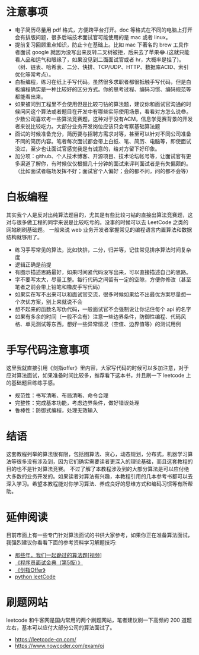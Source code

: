 # 注意事项

- 电子简历尽量用 pdf 格式，方便跨平台打开。doc 等格式在不同的电脑上打开会有排版问题，很多后端技术面试官可能使用的是 mac 或者 linux。
- 提前复习回顾重点知识，防止卡在基础上。比如 mac 下著名的 brew 工具作者面试 google 就因为没写出来反转二叉树被拒，后来去了苹果😂.(这就只能看人品和运气和眼缘了，如果没见到二面面试官或者 hr，大概率是挂了)。（树、链表、哈希表、二分、快排、TCP/UDP、HTTP、数据库ACID、索引优化等常考点）。
- 白板编程，练习在纸上手写代码。虽然很多求职者都很抵触手写代码，但是白板编程确实是一种比较好的区分方式。你的思考过程、编码习惯、编码规范等都能看出来。
- 如果被问到工程里不会使用但是比较刁钻的算法题，建议你和面试官沟通的时候问问这个算法或者题目在开发中有哪些实际使用场景，看看对方怎么说😎。少数公司喜欢考一些算法竞赛题，这种对于没有ACM，信息学竞赛背景的开发者来说比较吃力。大部分业务开发岗位应该只会考察基础算法题
- 面试的时候准备充分，简历要与招聘方需求对等，甚至可以针对不同公司准备不同的简历内容。笔者每次面试都会带上白纸、笔、简历、电脑等，即使面试没过，至少也让面试官感觉我是有诚意的，给对方留下好印象。
- 加分项：github、个人技术博客、开源项目、技术论坛帐号等，让面试官有更多渠道了解你，有时候仅仅根据几十分钟的面试来评判面试者是有失偏颇的。（比如面试者临场发挥不好；面试官个人偏好；会的都不问，问的都不会等）


# 白板编程
其实我个人是反对出纯算法题目的，尤其是有些比较刁钻的直接出算法竞赛题，这对与很多做工程的同学来说是比较吃亏的。没事的时候可以去 LeetCode 之类的网站刷刷基础题。
一般来说 web 业务开发者掌握常见的编程语言内置算法和数据结构就够用了。

- 练习手写常见的算法，比如快排，二分，归并等，记住常见排序算法时间复杂度
- 逻辑正确是前提
- 有图示描述思路最好，如果时间紧代码没写出来，可以直接描述自己的思路。
- 字不要写太大，尽量工整。每行代码之间留有一定的空隙，方便你修改（甚至笔者之前会带上铅笔和橡皮手写代码）
- 如果实在写不出来可以和面试官交流，很多时候如果给不出最优方案尽量想一个次优方案，别上来就说不会
- 想不起来的函数名写伪代码，一般面试官不会强制说让你记住每个 api 的名字
- 如果有多余的时间（一般不会有）注意一些边界条件，防御性编程、代码风格、单元测试等东西，想好一些异常情况（空值、边界值等）的测试用例

# 手写代码注意事项

这里我就直接引用《剑指offer》里内容，大家写代码的时候可以多加注意，对于应对算法面试，如果准备时间比较多，推荐看下这本书，并且刷一下
leetcode 上的基础题目练练手感。

- 规范性：书写清晰、布局清晰、命令合理
- 完整性：完成基本功能，考虑边界条件，做好错误处理
- 鲁棒性：防御式编程，处理无效输入


# 结语
这套教程列举的算法很有限，包括图算法、贪心，动态规划，分布式，机器学习算法等很多没有涉及到，因为它们确实需要读者更深入的理论基础，而且这套教程的目的也不是针对算法竞赛。
不过了解了本教程涉及到的大部分算法是可以应付绝大多数的业务开发的。如果读者对算法有兴趣，本教程引用的几本参考书都可以去深入学习。希望本教程能对你学习算法、养成良好的思维方式和编码习惯等有所帮助。

# 延伸阅读
目前市面上有一些专门针对算法面试的书供大家参考，如果你正在准备算法面试，我强烈建议你看看下面的参考资料学习解题技巧:

- [那些年，我们一起跪过的算法题[视频]](https://zhuanlan.zhihu.com/p/35175401)
- [《程序员面试金典（第5版）》](https://book.douban.com/subject/25753386/)
- [《剑指Offer》](https://book.douban.com/subject/25910559/)
- [python leetCode](https://github.com/HuberTRoy/leetCodek)

# 刷题网站
leetcode 和牛客网是国内常用的两个刷题网站，笔者建议刷一下高频的 200 道题左右，基本可以应付大部分公司的算法面试了。

- https://leetcode-cn.com/
- https://www.nowcoder.com/exam/oj
